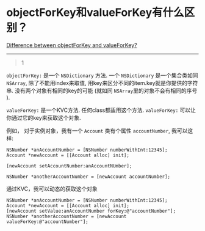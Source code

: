 # objectForKey和valueForKey有什么区别？
[Difference between objectForKey and valueForKey?](https://stackoverflow.com/questions/1062183/difference-between-objectforkey-and-valueforkey)

___



> 1

`objectForKey:` 是一个 `NSDictionary` 方法. 一个 `NSDictionary` 是一个集合类如同 `NSArray`, 除了不能用index来取值, 用key来区分不同的item.key就是你提供的字符串. 没有两个对象有相同的key的可能 (就如同 `NSArray`里的对象不会有相同的序号 ).

`valueForKey:` 是一个KVC方法. 任何class都适用这个方法. `valueForKey:` 可以让你通过它的key来获取这个对象.

例如， 对于实例对象，我有一个 `Account` 类有个属性 `accountNumber`, 我可以这样:

```objc
NSNumber *anAccountNumber = [NSNumber numberWithInt:12345];
Account *newAccount = [[Account alloc] init];

[newAccount setAccountNumber:anAccountNUmber];

NSNumber *anotherAccountNumber = [newAccount accountNumber];
```

通过KVC，我可以动态的获取这个对象

```objc
NSNumber *anAccountNumber = [NSNumber numberWithInt:12345];
Account *newAccount = [[Account alloc] init];
[newAccount setValue:anAccountNumber forKey:@"accountNumber"];
NSNumber *anotherAccountNumber = [newAccount valueForKey:@"accountNumber"];
```

